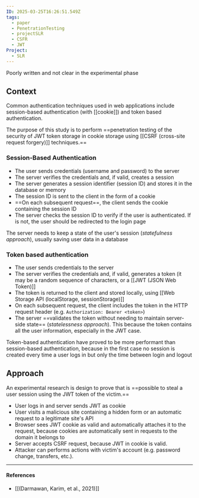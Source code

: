 ```yaml
---
ID: 2025-03-25T16:26:51.549Z
tags:
  - paper
  - PenetrationTesting
  - projectSLR
  - CSFR
  - JWT
Project:
  - SLR
---
```

Poorly written and not clear in the experimental phase

## Context

Common authentication techniques used in web applications include session-based authentication (with [[cookie]]) and token based authentication.

The purpose of this study is to perform ==penetration testing of the security of JWT token storage in cookie storage using [[CSRF (cross-site request forgery)]] techniques.==

### Session-Based Authentication

- The user sends credentials (username and password) to the server
- The server verifies the credentials and, if valid, creates a session
- The server generates a session identifier (session ID) and stores it in the database or memory
- The session ID is sent to the client in the form of a cookie
- ==On each subsequent request==, the client sends the cookie containing the session ID
- The server checks the session ID to verify if the user is authenticated. If is not, the user should be redirected to the login page

The server needs to keep a state of the user's session (*statefulness approach*), usually saving user data in a database

### Token based authentication

- The user sends credentials to the server
- The server verifies the credentials and, if valid, generates a token (it may be a random sequence of characters, or a [[JWT (JSON Web Token)]]
- The token is returned to the client and stored locally, using [[Web Storage API (localStorage, sessionStorage)]]
- On each subsequent request, the client includes the token in the HTTP request header (e.g. `Authorization: Bearer <token>`)
- The server ==validates the token without needing to maintain server-side state== (*statelessness approach*). This because the token contains all the user information, especially in the JWT case.

Token-based authentication have proved to be more performant than session-based authentication, because in the first case no session is created every time a user logs in but only the time between login and logout

## Approach

An experimental research is design to prove that is ==possible to steal a user session using the JWT token of the victim.== 
- User logs in and server sends JWT as cookie
- User visits a malicious site containing a hidden form or an automatic request to a legitimate site's API
- Browser sees JWT cookie as valid and automatically attaches it to the request, because cookies are automatically sent in requests to the domain it belongs to
- Server accepts CSRF request, because JWT in cookie is valid.
- Attacker can performs actions with victim's account (e.g. password change, transfers, etc.).

---
#### References
- [[(Darmawan, Karim, et al., 2021)]]
